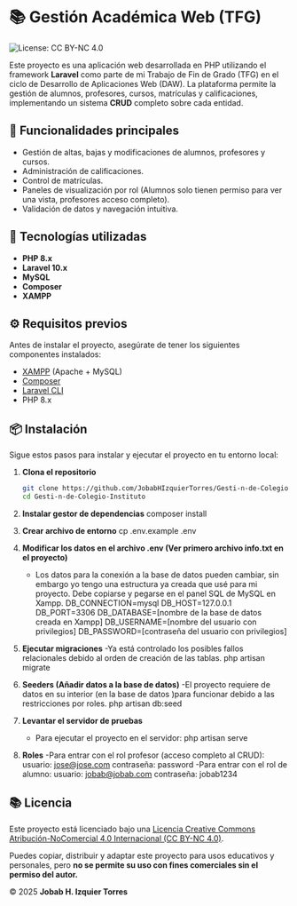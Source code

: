 # 📚 Gestión Académica Web (TFG)
![License: CC BY-NC 4.0](https://img.shields.io/badge/License-CC%20BY--NC%204.0-lightgrey.svg)

Este proyecto es una aplicación web desarrollada en PHP utilizando el framework **Laravel** como parte de mi Trabajo de Fin de Grado (TFG) en el ciclo de Desarrollo de Aplicaciones Web (DAW). La plataforma permite la gestión de alumnos, profesores, cursos, matrículas y calificaciones, implementando un sistema **CRUD** completo sobre cada entidad.

## 🚀 Funcionalidades principales

- Gestión de altas, bajas y modificaciones de alumnos, profesores y cursos.
- Administración de calificaciones.
- Control de matrículas.
- Paneles de visualización por rol (Alumnos solo tienen permiso para ver una vista, profesores acceso completo).
- Validación de datos y navegación intuitiva.

## 🧰 Tecnologías utilizadas

- **PHP 8.x**
- **Laravel 10.x**
- **MySQL**
- **Composer**
- **XAMPP**

## ⚙️ Requisitos previos

Antes de instalar el proyecto, asegúrate de tener los siguientes componentes instalados:

- [XAMPP](https://www.apachefriends.org/index.html) (Apache + MySQL)
- [Composer](https://getcomposer.org/)
- [Laravel CLI](https://laravel.com/docs/10.x/installation)
- PHP 8.x

## 📦 Instalación

Sigue estos pasos para instalar y ejecutar el proyecto en tu entorno local:

1. **Clona el repositorio**
   ```bash
   git clone https://github.com/JobabHIzquierTorres/Gesti-n-de-Colegio-Instituto.git
   cd Gesti-n-de-Colegio-Instituto
   
2. **Instalar gestor de dependencias**
   composer install

3. **Crear archivo de entorno**
    cp .env.example .env

4. **Modificar los datos en el archivo .env (Ver primero archivo info.txt en el proyecto)**
   - Los datos para la conexión a la base de datos pueden cambiar, sin embargo yo tengo una estructura ya creada que usé para mi proyecto. Debe copiarse y pegarse en el panel SQL de MySQL en Xampp.
    DB_CONNECTION=mysql
    DB_HOST=127.0.0.1
    DB_PORT=3306
    DB_DATABASE=[nombre de la base de datos creada en Xampp]
    DB_USERNAME=[nombre del usuario con privilegios]
    DB_PASSWORD=[contraseña del usuario con privilegios]

5. **Ejecutar migraciones**
   -Ya está controlado los posibles fallos relacionales debido al orden de creación de las tablas.
   php artisan migrate 

6. **Seeders (Añadir datos a la base de datos)**
   -El proyecto requiere de datos en su interior (en la base de datos )para funcionar debido a las restricciones por roles.
   php artisan db:seed

7. **Levantar el servidor de pruebas**
   - Para ejecutar el proyecto en el servidor:
     php artisan serve

8. **Roles**
    -Para entrar con el rol profesor (acceso completo al CRUD):
       usuario:    jose@jose.com
       contraseña: password
   -Para entrar con el rol de alumno:
       usuario:    jobab@jobab.com
       contraseña: jobab1234
   
## 📚 Licencia

Este proyecto está licenciado bajo una [Licencia Creative Commons Atribución-NoComercial 4.0 Internacional (CC BY-NC 4.0)](https://creativecommons.org/licenses/by-nc/4.0/).

Puedes copiar, distribuir y adaptar este proyecto para usos educativos y personales, pero **no se permite su uso con fines comerciales sin el permiso del autor.**

© 2025 **Jobab H. Izquier Torres**

